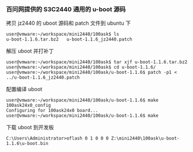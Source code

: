 ### 百问网提供的 S3C2440 通用的 u-boot 源码 

拷贝 jz2440 的 uboot 源码和 patch 文件到 ubuntu 下

    user@vmware:~/workspace/mini2440/100ask$ ls
    u-boot-1.1.6.tar.bz2   u-boot-1.1.6_jz2440.patch

解压 uboot 并打补丁

    user@vmware:~/workspace/mini2440/100ask$ tar xjf u-boot-1.1.6.tar.bz2
    user@vmware:~/workspace/mini2440/100ask$ cd u-boot-1.1.6/
    user@vmware:~/workspace/mini2440/100ask/u-boot-1.1.6$ patch -p1 < ../u-boot-1.1.6_jz2440.patch 

配置编译 uboot

    user@vmware:~/workspace/mini2440/100ask/u-boot-1.1.6$ make 100ask24x0_config 
    Configuring for 100ask24x0 board...
    user@vmware:~/workspace/mini2440/100ask/u-boot-1.1.6$ make

下载 uboot 到开发板

    C:\Users\Administrator>oflash 0 1 0 0 0 Z:\mini2440\100ask\u-boot-1.1.6\u-boot.bin